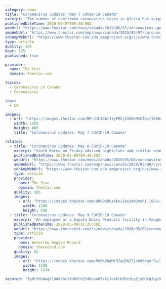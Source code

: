 ```yaml
---
category: news
title: "Coronavirus updates: May 7 COVID-19 Canada"
excerpt: "The number of confirmed coronavirus cases in Africa has surpassed 50,000 and deaths have surpassed 2,000, according to the Africa Centers for Disease"
publishedDateTime: 2020-05-07T09:40:00Z
webUrl: "https://www.thestar.com/news/canada/2020/05/07/coronavirus-updates-may-7-covid-19-canada.html"
ampWebUrl: "https://www.thestar.com/amp/news/canada/2020/05/07/coronavirus-updates-may-7-covid-19-canada.html"
cdnAmpWebUrl: "https://www-thestar-com.cdn.ampproject.org/c/s/www.thestar.com/amp/news/canada/2020/05/07/coronavirus-updates-may-7-covid-19-canada.html"
type: article
quality: 105
heat: 125
published: true

provider:
  name: The Star
  domain: thestar.com

topics:
  - Coronavirus in Canada
  - Coronavirus

tags:
  - CA

images:
  - url: "https://images.thestar.com/BM-2JLI6Wt1YyPRhjIG56kN3CAQ=/1200x800/smart/filters:cb(1588844568757)/https://www.thestar.com/content/dam/thestar/news/canada/2020/05/07/coronavirus-updates-may-7-covid-19-canada/afwcovidfeature01.jpg"
    width: 1200
    height: 800
    title: "Coronavirus updates: May 7 COVID-19 Canada"

related:
  - title: "Coronavirus updates: May 8 COVID-19 Canada"
    excerpt: "South Korea on Friday advised nightclubs and similar venues to close for a month and may delay the reopening of schools after linking more than a"
    publishedDateTime: 2020-05-08T09:44:00Z
    webUrl: "https://www.thestar.com/news/canada/2020/05/08/coronavirus-updates-may-8-covid-19-canada.html"
    ampWebUrl: "https://www.thestar.com/amp/news/canada/2020/05/08/coronavirus-updates-may-8-covid-19-canada.html"
    cdnAmpWebUrl: "https://www-thestar-com.cdn.ampproject.org/c/s/www.thestar.com/amp/news/canada/2020/05/08/coronavirus-updates-may-8-covid-19-canada.html"
    type: article
    provider:
      name: The Star
      domain: thestar.com
    quality: 105
    images:
      - url: "https://images.thestar.com/Q0UQsDUzXkeiJeo3zN3Amhi_l0E=/1200x800/smart/filters:cb(1588931414984)/https://www.thestar.com/content/dam/thestar/news/canada/2020/05/08/coronavirus-updates-may-8-covid-19-canada/rpjsecretblossoms02.jpg"
        width: 1200
        height: 800
  - title: "Coronavirus updates: May 9 COVID-19 Canada"
    excerpt: "An employee at a Saputo Dairy Products facility in Vaughan has died after contracting COVID-19 and 23 other workers have also tested positive."
    publishedDateTime: 2020-05-09T11:25:00Z
    webUrl: "https://www.therecord.com/ts/news/canada/2020/05/09/coronavirus-updates-may-9-covid-19-canada.html"
    type: article
    provider:
      name: Waterloo Region Record
      domain: therecord.com
    quality: 85
    images:
      - url: "https://images.thestar.com/P66KV0AMi32gqPA2IjrW9bXgmrE=/1200x1074/smart/filters:cb(1589023484474)/https://www.therecord.com/content/dam/thestar/news/canada/2020/05/09/coronavirus-updates-may-9-covid-19-canada/rm_covid_may08_07.jpg"
        width: 1200
        height: 1074

secured: "fydtfdcWwgkC9dAdmciXUbYC6ZSd8vnuOTxX/JoxklK9DztLqZjy0OKq3qy2qLE4NPwUQAtuT1C7FfogcIUwxjIKMQ1oRnM7HMTrpIFIixDSBP8nlZlbMziUmFdWNZZ8VqQ3pEFFanaoO1Yljd89Y/Dm2HYBTKPhdXeLAHYJDSORPl9JCObu6hxWGZZUt9urXb35/UwNqWieZ4BiBgAXxjuVwpMkuaWLhEyiimKUyqtozuBrrFUE7E/GALhuZlHXJYdO6Q7paczd+J95iqhGu/HBLzfs299HIabls7kv01rR5vzoyYT5IbVYerOkvOgo6JOe9FdSlPiSrBHPewbt42bYnWyNoqyXGLxz4XMyDQRp9AlJcg9UMyY7OFNj3s9/Fw5XKvxShFwpmxsWUGb7S9D5kc7KB6G4ldCVkl4zai2Gl57EgNXM96exIL0oK8rnCUjjPlmcW0DfDLsGy9TWpVx0IaO+j7HU9eQZNcC7hhg=;U5TG2Oiwoxv73fYCXFcVzQ=="
---
```


